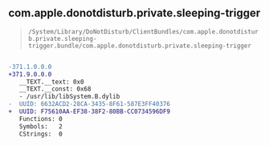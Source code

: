 ## com.apple.donotdisturb.private.sleeping-trigger

> `/System/Library/DoNotDisturb/ClientBundles/com.apple.donotdisturb.private.sleeping-trigger.bundle/com.apple.donotdisturb.private.sleeping-trigger`

```diff

-371.1.0.0.0
+371.9.0.0.0
   __TEXT.__text: 0x0
   __TEXT.__const: 0x68
   - /usr/lib/libSystem.B.dylib
-  UUID: 6632ACD2-28CA-3435-8F61-587E3FF40376
+  UUID: F75610AA-EF38-38F2-80BB-CC0734596DF9
   Functions: 0
   Symbols:   2
   CStrings:  0

```
